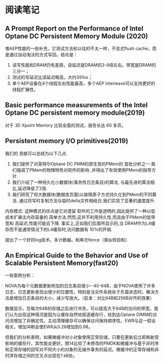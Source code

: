 # 阅读笔记

## A Prompt Report on the Performance of Intel Optane DC Persistent Memory Module (2020)

堆AEP性能的一些补充，它测试方法和以往的不太一样，不显式flush cache，而是通过自动淘汰的方式写回。结论是：

1. 读写性能和DRAM仍有差距，读延迟是DRAM的3-4倍左右。带宽是DRAM的三分一；
2. 测试的写延迟比读延迟略高，大约391ns；
3. 单个AEP设备在4个线程左右性能最高，多个AEP interleave可以支持更好的线程扩展性。

## Basic performance measurements of the Intel Optane DC persistent memory module(2019)

对于 3D Xpoint Memory 比较全面的测试，报告长达 60 多页。

## Persistent memory I/O primitives(2019)

我们的 贡献可以总结为以下几点.

1. 我们提供了对英特尔Optane DC PMM的原生型的PMem的 首批分析之一.我们强调了PMem的物理特性对软件的影响 ,并得出了有效使用PMem的指导方针.
2. 我们介绍了一种持久化小数据块(事务性日志条目)的算法, 与最先进的算法相比,延迟降低了2倍.
3. 我们研究了将大数据块(数据库页面)以故障原子方式持久化到PMem的不同算法. 通过将写时复制方法与临时delta文件相结合,我们实现了显著的速度提升.

内存模式: 这种模式的优点是它对遗留 软件的工作是透明的,因此提供了一种以低成本扩展主内存容量的 简单方法.然而,这并不利用持久性,而且由于PMem的低带宽和 高延迟,性能可能会下降. 事实上,正如我们后面所显示的,当 DRAM作为L4缓存而不是通常情况下的L4缓存时,访问数据有 10%的开销.

提出了一个好的log技术。多计数器。和单次fence（类似校验和）

## An Empirical Guide to the Behavior and Use of Scalable Persistent Memory(fast20)

一些案例分析：

NOVA为每个元数据更新附加的日志条目很小--40-64B，由于NOVA使用了许多日志，日志更新表现出很少的位置性，特别是当文件系统处于负载状态时。解决方法是增加日志条目的大小，减少写放大。（启发：对比64B和256B对齐的效果）

数据显示，在每次64B的存储之后进行冲洗，可以提高大于64B的访问的带宽。我们认为出现这种情况是因为让缓存自然地驱逐缓存行，给到达Optane DIMM的访问流增加了非确定性。主动清理缓存可以确保访问保持顺序性。EWR与这一假设相关。增加冲刷会使EWR从0.26增加到0.98。

但我们的分析表明，如果微缓冲对小对象使用正常存储，只要在更新后立即刷新受影响的缓存行，其性能会更好。图14比较了未修改的PMDK和微缓冲与基于非时序和正常存储的回写对不同大小的对象的无操作事务的延迟。微缓冲的正常存储和非时序存储之间的交叉点出现在1 kB处。
